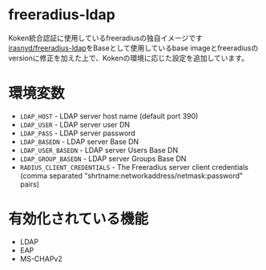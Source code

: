 # freeradius-ldap

Koken統合認証に使用しているfreeradiusの独自イメージです
[irasnyd/freeradius-ldap](https://github.com/irasnyd/freeradius-ldap)をBaseとして使用しているbase imageとfreeradiusのversionに修正を加えた上で、Kokenの環境に応じた設定を追加しています。

# 環境変数

- `LDAP_HOST` - LDAP server host name (default port 390)
- `LDAP_USER` - LDAP server user DN
- `LDAP_PASS` - LDAP server password
- `LDAP_BASEDN` - LDAP server Base DN
- `LDAP_USER_BASEDN` - LDAP server Users Base DN
- `LDAP_GROUP_BASEDN` - LDAP server Groups Base DN
- `RADIUS_CLIENT_CREDENTIALS` - The Freeradius server client credentials (comma separated "shrtname:networkaddress/netmask:password" pairs)

# 有効化されている機能

- LDAP
- EAP
- MS-CHAPv2
